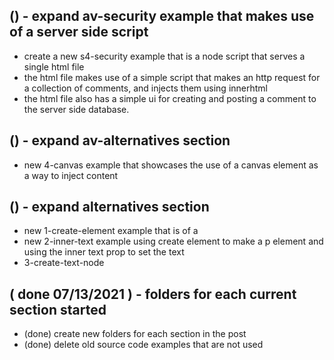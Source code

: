 

## () - expand av-security example that makes use of a server side script
* create a new s4-security example that is a node script that serves a single html file
* the html file makes use of a simple script that makes an http request for a collection of comments, and injects them using innerhtml
* the html file also has a simple ui for creating and posting a comment to the server side database.

## () - expand av-alternatives section
* new  4-canvas example that showcases the use of a canvas element as a way to inject content

## () - expand alternatives section
* new 1-create-element example that is of a 
* new 2-inner-text example using create element to make a p element and using the inner text prop to set the text
* 3-create-text-node

## ( done 07/13/2021 ) - folders for each current section started
* (done) create new folders for each section in the post
* (done) delete old source code examples that are not used
